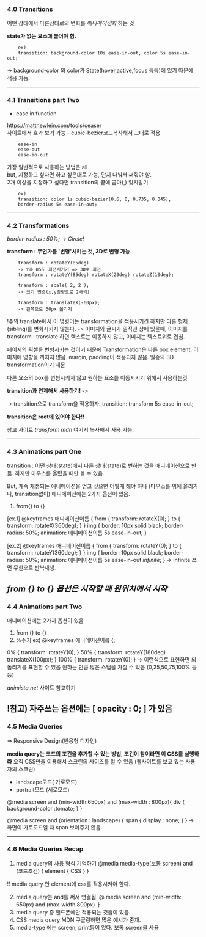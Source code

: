 ### 4.0 Transitions <br>

어떤 상태에서 다른상태로의 변화를 _애니메이션화_ 하는 것<br>

**state가 없는 요소에 붙어야 함.**

        ex)
        transition: background-color 10s ease-in-out, color 5s ease-in-out;

-> background-color 와 color가 State(hover,active,focus 등등)에 있기 때문에 적용 가능.<br>

---

### 4.1 Transitions part Two <br>

- ease in function <br>

https://matthewlein.com/tools/ceaser <br>
사이트에서 효과 보기 가능 - cubic-bezier코드복사해서 그대로 적용

        ease-in
        ease-out
        ease-in-out

가장 일반적으로 사용하는 방법은 all <br>
but, 지정하고 싶다면 하고 싶은대로 가능, 단지 나눠서 써줘야 함. <br>
2개 이상을 지정하고 싶다면 transition의 끝에 콤마(,) 잊지말기 <br>

        ex)
        transition: color 1s cubic-bezier(0.6, 0, 0.735, 0.045),
        border-radius 5s ease-in-out;

---

### 4.2 Transformations <br>

_border-radius : 50%; -> Circle!_ <br>

**transform : 무언가를 '변형'시키는 것, 3D로 변형 가능** <br>

        transform : rotateY(85deg)
        -> Y축 85도 회전시키기 => 3D로 회전
        transform : rotateY(85deg) rotateX(20deg) rotateZ(10deg);

        transform : scale( 2, 2 );
        -> 크기 변경(x,y방향으로 2배씩)

        transform : translateX(-60px);
        -> 왼쪽으로 60px 옮기기

!주의
translate에서 이 명령어는 transformation을 적용시키긴 하지만
다른 형제(sibling)를 변화시키지 않는다.
-> 이미지와 글씨가 일직선 상에 있을때, 이미지를 transform : translate 하면
텍스트는 이동하지 않고, 이미지는 텍스트위로 겹침.

페이지의 픽셀을 변형시키는 것이기 때문에
Transformation은 다른 box element, 이미지에 영향을 끼치지 않음.
margin, padding이 적용되지 않음. 일종의 3D transformation이기 때문

다른 요소의 box를 변형시키지 않고 원하는 요소를 이동시키기 위해서 사용하는것

**transition과 연계해서 사용하기!** ->

-> transition으로 transform을 적용하자.
transition: transform 5s ease-in-out;

**transition은 root에 있어야 한다!!**

참고 사이트 _transform mdn_
여기서 복사해서 사용 가능.

---

### 4.3 Animations part One

transition : 어떤 상태(state)에서 다른 상태(state)로 변하는 것을 애니메이션으로 만듦.
하지만 마우스를 올렸을 때만 볼 수 있음.

But, 계속 재생되는 애니메이션을 얻고 싶으면 어떻게 해야 하나
(마우스를 위에 올리거나, transition없이)
애니메이션에는 2가지 옵션이 있음.

1. from{} to {}

[ex.1]
@keyframes 애니메이션이름 {
from {
transform: rotateX(0);
}
to {
transform: rotateX(360deg);
}
}
img {
border: 10px solid black;
border-radius: 50%;
animation: 애니메이션이름 5s ease-in-out;
}

[ex.2]
@keyframes 애니메이션이름 {
from {
transform: rotateY(0);
}
to {
transform: rotateY(360deg);
}
}
img {
border: 10px solid black;
border-radius: 50%;
animation: 애니메이션이름 5s ease-in-out _infinite_;
}
-> infinite 쓰면 무한으로 반복재생.

## **_from {} to {} 옵션은 시작할 때 원위치에서 시작_**

### 4.4 Animations part Two

애니메이션에는 2가지 옵션이 있음

1. from {} to {}
2. %주기
   ex)
   @keyframes 애니메이션이름 {;

0% {
transform: rotateY(0);
}
50% {
transform: rotateY(180deg) translateX(100px);
}
100% {
transform: rotateY(0);
}
-> 이런식으로 표현하면 되돌리기를 표현할 수 있음
원하는 만큼 많은 스탭을 가질 수 있음 (0,25,50,75,100% 등등)

_animista.net_ 사이트 참고하기

## !참고) 자주쓰는 옵션에는 [ opacity : 0; ] 가 있음

### 4.5 Media Queries

=> Responsive Design(반응형 디자인)

**media query는 코드의 조건을 추가할 수 있는 방법, 조건이 참이라면 이 CSS를 실행하라**
오직 CSS만을 이용해서 스크린의 사이즈를 알 수 있음
(웹사이트를 보고 있는 사용자의 스크린)

- landscape모드( 가로모드)
- portrait모드 (세로모드)

@media screen and (min-width:650px) and (max-width : 800px){
div {
background-color :tomato;
}
}

@media screen and (orientation : landscape) {
span {
display : none;
}
}
-> 화면이 가로모드일 때 span 보여주지 않음.

---

### 4.6 Media Queries Recap

1.  media query의 사용 형식 기억하기
    @media media-type(보통 screen) and (코드조건) {
    element {
    CSS
    }
    }

!! media query 안 element에 css를 적용시켜야 한다.

2. media query는 and를 써서 연결됨.
   @ media screen and (min-width: 650px) and (max-width:800px)
   ㅏ
3. media query 중 핸드폰에만 적용되는 것들이 있음.
4. CSS media query MDN 구글링하면 많은 예시가 존재.
5. media-type 에는 screen, print등이 있다. 보통 screen을 사용
